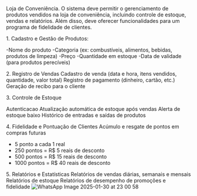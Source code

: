 Loja de Conveniência.
O sistema deve permitir o gerenciamento de produtos vendidos na loja de conveniência, incluindo controle de estoque, vendas e relatórios.
Além disso, deve oferecer funcionalidades para um programa de fidelidade de clientes.

1.⁠ ⁠Cadastro e Gestão de Produtos:

-Nome do produto
-Categoria (ex: combustíveis, alimentos, bebidas, produtos de limpeza)
-Preço
-Quantidade em estoque
-Data de validade (para produtos perecíveis)


2.⁠ ⁠Registro de Vendas
Cadastro de venda (data e hora, itens vendidos, quantidade, valor total)
Registro de pagamento (dinheiro, cartão, etc.)
Geração de recibo para o cliente

3.⁠ ⁠Controle de Estoque
 
Autenticacao
Atualização automática de estoque após vendas
Alerta de estoque baixo
Histórico de entradas e saídas de produtos

4.⁠ ⁠Fidelidade e Pontuação de Clientes
Acúmulo e resgate de pontos em compras futuras
  - 5 ponto a cada 1 real
  - 250 pontos = R$ 5 reais de desconto
  - 500 pontos = R$ 15 reais de desconto
  - 1000 pontos = R$ 40 reais de desconto

5.⁠ ⁠Relatórios e Estatísticas
Relatórios de vendas diárias, semanais e mensais
Relatórios de estoque
Relatórios de desempenho de promoções e fidelidade
![WhatsApp Image 2025-01-30 at 23 00 58](https://github.com/user-attachments/assets/6051ab7a-3a86-47c8-aa25-d7131e6b64ec)
